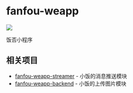 # fanfou-weapp

[![](https://img.shields.io/badge/code_style-standard-brightgreen.svg)](https://standardjs.com)

饭否小程序

## 相关项目

- [fanfou-weapp-streamer](https://github.com/fanfoujs/fanfou-weapp-streamer) - 小饭的消息推送模块
- [fanfou-weapp-backend](https://github.com/fanfoujs/fanfou-weapp-backend) - 小饭的上传图片模块

